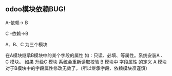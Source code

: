 ## odoo模块依赖BUG!

A-依赖-> B

C -依赖->B

A、B、C 为三个模块

在A模块继承B模块中的某个字段的属性 如：只读、必填、等属性。系统安装A 、C 模块。
如果 升级C 模块 系统会重新读取校验 B 模块中 字段属性 的定义 A 模块 对于B模块中的字段属性修改无效了。（所以继承字段、依赖模块须谨慎）
